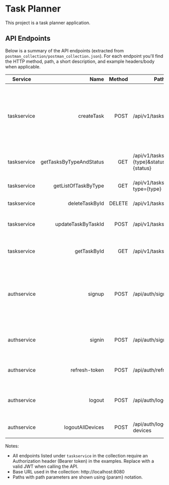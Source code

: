 # Task Planner

This project is a task planner application.

## API Endpoints

Below is a summary of the API endpoints (extracted from `postman_collection/postman_collection.json`). For each endpoint you'll find the HTTP method, path, a short description, and example headers/body when applicable.

| Service | Name | Method | Path | Description | Example Headers / Body |
|---|---:|---:|---|---|---|
| taskservice | createTask | POST | /api/v1/tasks | Create a new task. Request body: task fields (taskId, name, description, taskType, taskDifficulty, taskStatus, url, notes). | Header: Authorization: Bearer <token>\nBody (JSON): {"taskId":"string","name":"string",...} |
| taskservice | getTasksByTypeAndStatus | GET | /api/v1/tasks?type={type}&status={status} | Get tasks filtered by type and status. | Header: Authorization: Bearer <token> |
| taskservice | getListOfTaskByType | GET | /api/v1/tasks/type?type={type} | Get list of tasks for a given type. | Header: Authorization: Bearer <token> |
| taskservice | deleteTaskById | DELETE | /api/v1/tasks/{taskId} | Delete a task by id. | Header: Authorization: Bearer <token> |
| taskservice | updateTaskByTaskId | POST | /api/v1/tasks/{taskId} | Update a task by id (POST used in collection). | Header: Authorization: Bearer <token> |
| taskservice | getTaskById | GET | /api/v1/tasks | Get tasks (collection had GET /api/v1/tasks) | Header: Authorization: Bearer <token> |
| authservice | signup | POST | /api/auth/signup | Register a new user. Request body: username, email, password, firstName, lastName, phoneNumber. | Header: Content-Type: application/json\nBody (JSON): {"username":"aba","email":"aba@gmail.com",...} |
| authservice | signin | POST | /api/auth/signin | Sign in and receive tokens. Body: username, password. | Body (JSON): {"username":"abz","password":"abz"} |
| authservice | refresh-token | POST | /api/auth/refreshtoken | Refresh access token using refresh token. | Body (JSON): {"refreshToken":"<token>"} |
| authservice | logout | POST | /api/auth/logout | Logout current device/session (requires Authorization header). | Header: Authorization: Bearer <token> |
| authservice | logoutAllDevices | POST | /api/auth/logout-all-devices | Logout from all devices for the current user. | Header: Authorization: Bearer <token> |

Notes:
- All endpoints listed under `taskservice` in the collection require an Authorization header (Bearer token) in the examples. Replace with a valid JWT when calling the API.
- Base URL used in the collection: http://localhost:8080
- Paths with path parameters are shown using {param} notation.
